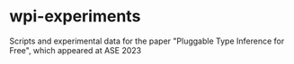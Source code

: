 # wpi-experiments
Scripts and experimental data for the paper "Pluggable Type Inference for Free", which appeared at ASE 2023
